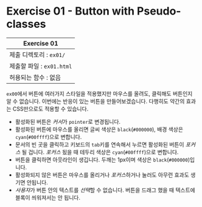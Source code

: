 # Exercise 01 - Button with Pseudo-classes

| Exercise 01              |
| ------------------------ |
| 제출 디렉토리 : `ex01/`  |
| 제출할 파일 : `ex01.html` |
| 허용되는 함수 : 없음     |

`ex00`에서 버튼에 여러가지 스타일을 적용했지만 마우스를 올려도, 클릭해도 버튼인지 알 수 없습니다.
이번에는 반응이 있는 버튼을 만들어보겠습니다. 다행히도 약간의 효과는 CSS만으로도 적용할 수 있습니다.

- 활성화된 버튼은 *커서*가 `pointer`로 변경됩니다.
- 활성화된 버튼에 마우스를 올리면 글씨 색상은 `black`(`#000000`), 배경 색상은 `cyan`(`#00ffff`)으로 변합니다.
- 문서의 빈 곳을 클릭하고 키보드의 `tab`키를 연속해서 누르면 활성화된 버튼이 *포커스* 될 겁니다. *포커스* 됬을 때 테두리 색상은 `cyan`(`#00ffff`)으로 변합니다.
- 버튼을 클릭하면 아웃라인이 생깁니다. 두깨는 1px이며 색상은 `black`(`#000000`)입니다.
- 활성화되지 않은 버튼은 마우스를 올리거나 *포커스*하거나 눌러도 아무런 효과도 생기면 안됩니다.
- *사용자*가 버튼 안의 텍스트를 *선택*할 수 없습니다. 버튼을 드래그 했을 때 텍스트에 블록이 씌워져서는 안 됩니다.
